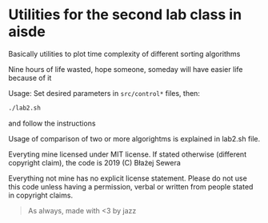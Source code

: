 # Utilities for the second lab class in aisde
Basically utilities to plot time complexity of different sorting algorithms

Nine hours of life wasted, hope someone, someday will have easier life because of it

Usage:
Set desired parameters in `src/control*` files, then:
```bash
./lab2.sh
```
and follow the instructions

Usage of comparison of two or more algorightms is explained in lab2.sh file.

Everyting mine licensed under MIT license. If stated otherwise (different copyright claim), the code is 2019 (C) Błażej Sewera

Everything not mine has no explicit license statement. Please do not use this code unless having a permission, verbal or written from people stated in copyright claims.

> As always, made with <3 by jazz